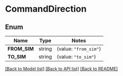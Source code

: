 # CommandDirection

## Enum
Name | Type | Notes
------------ | ------------- | -------------
**FROM_SIM** | string | (value: `"from_sim"`)
**TO_SIM** | string | (value: `"to_sim"`)


[[Back to Model list]](../README.md#documentation-for-models) [[Back to API list]](../README.md#documentation-for-api-endpoints) [[Back to README]](../README.md)


